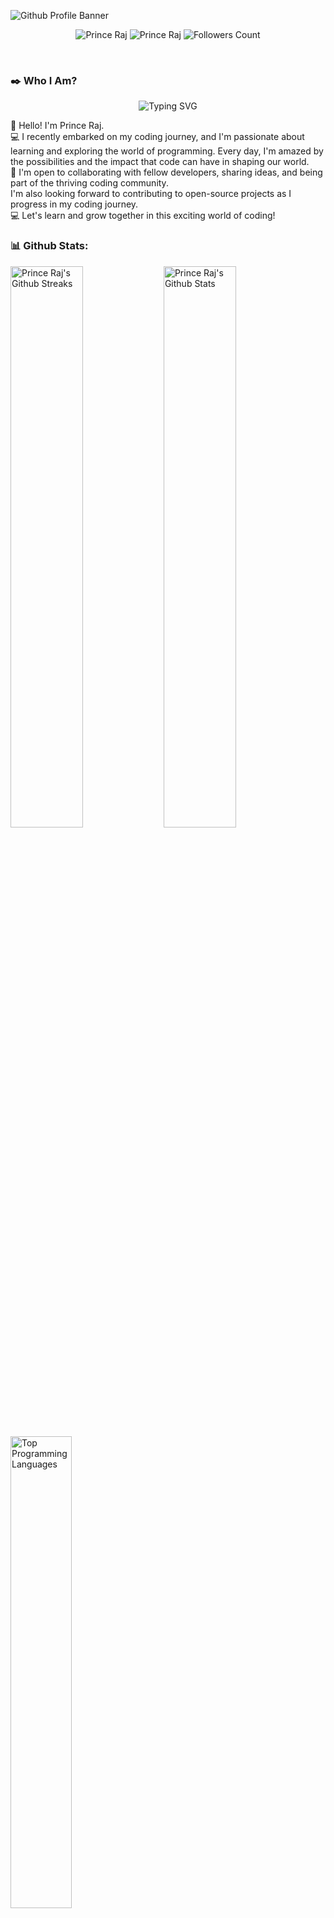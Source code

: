 ![Github Profile
Banner](https://github.com/theprinceraj/theprinceraj/assets/116755566/99e6e7ae-d7b1-46d2-82f4-5ad64b250c83)

<p align="center">
    <img src="https://komarev.com/ghpvc/?username=theprinceraj" alt="Prince Raj">
    <img src="https://wakatime.com/badge/user/2bb32853-0b93-42b8-a9f0-93ab459b519b.svg" alt="Prince Raj" />
    <img src="https://img.shields.io/github/followers/theprinceraj?label=Follow&style=social" alt="Followers Count">
</p> <br>

### ✒️ Who I Am?
<p align="center" display="block">
    <img src="https://readme-typing-svg.demolab.com?font=Fira+Code&weight=700&duration=2500&pause=1000&color=F70003&vCenter=true&width=320&height=25&lines=Engineering+Student%F0%9F%98%81%F0%9F%99%8C!;Discord+Bot+Developer%F0%9F%98%8E%F0%9F%99%8C!;Web+Developer%F0%9F%92%BB%F0%9F%91%8C!;Old+Coins+Collector%F0%9F%AA%99%F0%9F%87%AE%F0%9F%87%B3!"
        alt="Typing SVG" />
</p>

<p>
    👋 Hello! I'm Prince Raj. <br>
    💻 I recently embarked on my coding journey, and I'm passionate about learning and exploring the world of
    programming. Every day, I'm amazed by the possibilities and the impact that code can have in shaping our world. <br>
    🚀 I'm open to collaborating with fellow developers, sharing ideas, and being part of the thriving coding community.
    <br>
    I'm also looking forward to contributing to open-source projects as I progress in my coding journey. <br>
    💻 Let's learn and grow together in this exciting world of coding!
</p>

### 📊 Github Stats:
<p>
    <img src="https://github-readme-streak-stats.herokuapp.com/?user=theprinceraj&theme=midnight-purple"
        alt="Prince Raj's Github Streaks" width="48%" align="left">
    <img src="https://github-readme-stats.vercel.app/api?username=theprinceraj&theme=midnight-purple&show_icons=true&rank_icon=github&hide=prs,issues"
        alt="Prince Raj's Github Stats" width="48%" align="left">
    <img src="https://github-readme-stats.vercel.app/api/top-langs/?username=theprinceraj&theme=midnight-purple"
        alt="Top Programming Languages" width="44%" align="top-right">
</p>
<p align="right">
</p>
<img src="https://github-readme-activity-graph.vercel.app/graph?username=theprinceraj&theme=midnight-purple"
    alt="Prince Raj" />
<br>
<picture>
    <source srcset="https://github-readme-stats.vercel.app/api/top-langs/?username=theprinceraj&theme=midnight-purple"
        media="(prefers-color-scheme: dark)" />
    <source
        srcset="https://github-readme-stats.vercel.app/api/top-langs/?username=theprinceraj&border_color=000000&theme=swift"
        media="(prefers-color-scheme: light), (prefers-color-scheme: no-preference)" />
    <img src="https://github-readme-stats.vercel.app/api/top-langs/?username=theprinceraj&theme=midnight-purple"
        alt="Prince Raj's Most Used Programming Languages" />
</picture>

<p align="center">
    <img src="https://spotify-github-profile.vercel.app/api/view.svg?uid=312yxhejsifm4twwcjwrien2cw4a&cover_image=true&theme=default&show_offline=false&background_color=121212&interchange=true&bar_color=53b14f&bar_color_cover=true"
        alt="Live Activity Status - Spotify" width="30%">
    <img src="https://capsule-render.vercel.app/api?type=waving&color=gradient&height=100&section=footer" />
</p>